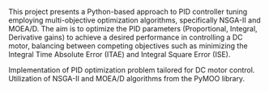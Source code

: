 
This project presents a Python-based approach to PID controller tuning employing multi-objective optimization algorithms, specifically NSGA-II and MOEA/D. The aim is to optimize the PID parameters (Proportional, Integral, Derivative gains) to achieve a desired performance in controlling a DC motor, balancing between competing objectives such as minimizing the Integral Time Absolute Error (ITAE) and Integral Square Error (ISE).


Implementation of PID optimization problem tailored for DC motor control.
Utilization of NSGA-II and MOEA/D algorithms from the PyMOO library.
